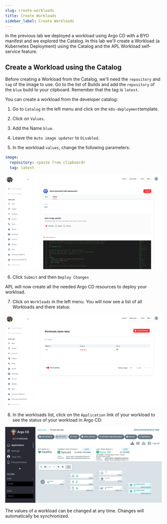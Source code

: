```yaml
---
slug: create-workloads
title: Create Workloads
sidebar_label: Create Workloads
---
```


In the previous lab we deployed a workload using Argo CD with a BYO manifest and we explored the Catalog. In this lab we'll create a Workload (a Kubernetes Deployment) using the Catalog and the APL Workload self-service feature.

## Create a Workload using the Catalog

Before creating a Workload from the Catalog, we'll need the `repository` and `tag` of the image to use. Go to the list of Builds and add the `repository` of the `blue` build to your clipboard. Remember that the tag is `latest`.

You can create a workload from the developer catalog:

1. Go to `Catalog` in the left menu and click on the `k8s-deployment`template.

2. Click on `Values`.

3. Add the Name `blue`.

4. Leave the `Auto image updater` to `Disabled`.

5. In the workload `values`, change the following parameters:

```yaml
image:
  repository: <paste from clipboard>
  tag: latest
```

![workloads](../../img/workloads-1.png)

6. Click `Submit` and then `Deploy Changes`

APL will now create all the needed Argo CD resources to deploy your workload. 

7. Click on `Workloads` in the left menu. You will now see a list of all Workloads and there status:

![workloads](../../img/workloads-2.png)

8. In the workloads list, click on the `Application` link of your workload to see the status of your workload in Argo CD:

![workloads](../../img/workloads-3.png)

The values of a workload can be changed at any time. Changes will automatically be synchronized.
